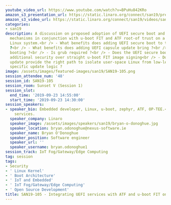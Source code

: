 ```yaml
---
youtube_video_url: https://www.youtube.com/watch?v=BPuHu842KRo
amazon_s3_presentation_url: https://static.linaro.org/connect/san19/presentations/san19-105.pdf
amazon_s3_video_url: https://static.linaro.org/connect/san19/videos/san19-105.mp4
categories:
- san19
description: A discussion on proposed adoption of UEFI secure boot and capsule update
  mechanisms in conjunction with u-boot FIT and ATF root-of trust on a high security
  Linux system.<br /> - What benefits does adding UEFI secure boot to the mix bring
  ?<br /> - What benefits does adding UEFI capsule update bring ?<br /> - EFI stub
  booting ?<br /> - Is grub required ?<br /> - Does the UEFI secure boot method bring
  additional security over straight u-boot FIT image signing<br /> - Does capsule
  update provide the right path to isolate user-space Linux from low-level device
  specific update logic ?
image: /assets/images/featured-images/san19/SAN19-105.png
session_attendee_num: '48'
session_id: SAN19-105
session_room: Sunset V (Session 1)
session_slot:
  end_time: '2019-09-23 14:55:00'
  start_time: '2019-09-23 14:30:00'
session_speakers:
- speaker_bio: Embedded developer, Linux, u-boot, zephyr, ATF, OP-TEE.<br>Linaro member
    services.
  speaker_company: Linaro
  speaker_image: /assets/images/speakers/san19/bryan-o-donoghue.jpg
  speaker_location: bryan.odonoghue@nexus-software.ie
  speaker_name: Bryan O'Donoghue
  speaker_position: Software engineer
  speaker_url: ''
  speaker_username: bryan.odonoghue1
session_track: IoT Fog/Gateway/Edge Computing
tag: session
tags:
- Security
- ' Linux Kernel'
- ' Boot Architecture'
- ' IoT and Embedded'
- ' IoT Fog/Gateway/Edge Computing'
- ' Open Source Development'
title: SAN19-105 - Integrating UEFI services with ATF and u-boot FIT on mbed Linux
---
```

